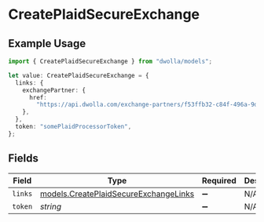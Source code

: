 # CreatePlaidSecureExchange

## Example Usage

```typescript
import { CreatePlaidSecureExchange } from "dwolla/models";

let value: CreatePlaidSecureExchange = {
  links: {
    exchangePartner: {
      href:
        "https://api.dwolla.com/exchange-partners/f53ffb32-c84f-496a-9d9d-acd100d396ef",
    },
  },
  token: "somePlaidProcessorToken",
};
```

## Fields

| Field                                                                                | Type                                                                                 | Required                                                                             | Description                                                                          | Example                                                                              |
| ------------------------------------------------------------------------------------ | ------------------------------------------------------------------------------------ | ------------------------------------------------------------------------------------ | ------------------------------------------------------------------------------------ | ------------------------------------------------------------------------------------ |
| `links`                                                                              | [models.CreatePlaidSecureExchangeLinks](../models/createplaidsecureexchangelinks.md) | :heavy_minus_sign:                                                                   | N/A                                                                                  |                                                                                      |
| `token`                                                                              | *string*                                                                             | :heavy_minus_sign:                                                                   | N/A                                                                                  | somePlaidProcessorToken                                                              |